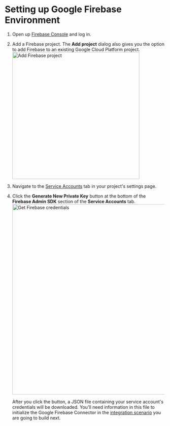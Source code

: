 # Setting up Google Firebase Environment 

1. Open up [Firebase Console](https://console.firebase.google.com/) and log in.
2. Add a Firebase project. The **Add project** dialog also gives you the option to add Firebase to an existing Google Cloud Platform project.
    <img src="{{base_path}}/assets/img/integrate/connectors/add-firebase-project.png" title="Add Firebase project" width="400" alt="Add Firebase project"/>
3. Navigate to the [Service Accounts](https://console.firebase.google.com/project/teststatusapp/settings/serviceaccounts/adminsdk) tab in your project's settings page.
4. Click the **Generate New Private Key** button at the bottom of the **Firebase Admin SDK** section of the **Service Accounts** tab.
    <img src="{{base_path}}/assets/img/integrate/connectors/get-firebase-credentials.png" title="Get Firebase credentials" width="600" alt="Get Firebase credentials"/>

    After you click the button, a JSON file containing your service account's credentials will be downloaded. You'll need information in this file to initialize the Google Firebase Connector in the [integration scenario]({{base_path}}/reference/connectors/google-firebase-connector/google-firebase-connector-example.md) you are going to build next. 
  
